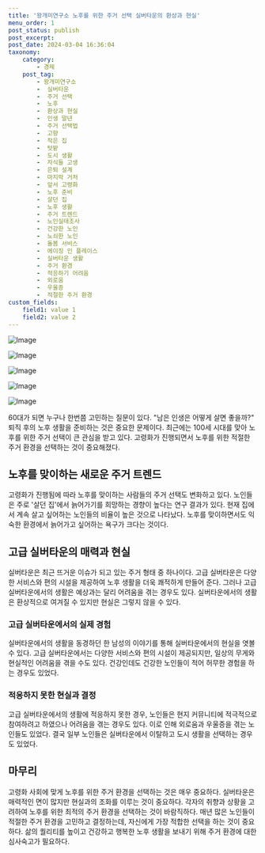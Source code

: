 ```yaml
---
title: '왕개미연구소 노후를 위한 주거 선택 실버타운의 환상과 현실'
menu_order: 1
post_status: publish
post_excerpt: 
post_date: 2024-03-04 16:36:04
taxonomy:
    category:
        - 경제
    post_tag:
        - 왕개미연구소
        -  실버타운
        -  주거 선택
        -  노후
        -  환상과 현실
        -  인생 말년
        -  주거 선택법
        -  고향
        -  작은 집
        -  텃밭
        -  도시 생활
        -  자식들 고생
        -  은퇴 설계
        -  마지막 거처
        -  앞서 고령화
        -  노후 준비
        -  살던 집
        -  노후 생활
        -  주거 트렌드
        -  노인실태조사
        -  건강한 노인
        -  노쇠한 노인
        -  돌봄 서비스
        -  에이징 인 플레이스
        -  실버타운 생활
        -  주거 환경
        -  적응하기 어려움
        -  외로움
        -  우울증
        -  적절한 주거 환경
custom_fields:
    field1: value 1
    field2: value 2
---
```


![Image](https://imgnews.pstatic.net/image/023/2024/03/04/0003820018_001_20240304093301053.jpg?type=w647)

![Image](https://imgnews.pstatic.net/image/023/2024/03/04/0003820018_002_20240304093301091.png?type=w647)

![Image](https://imgnews.pstatic.net/image/023/2024/03/04/0003820018_003_20240304093301117.jpg?type=w647)

![Image](https://imgnews.pstatic.net/image/023/2024/03/04/0003820018_004_20240304093301145.jpg?type=w647)

![Image](https://imgnews.pstatic.net/image/023/2024/03/04/0003820018_005_20240304093301177.jpg?type=w647)

60대가 되면 누구나 한번쯤 고민하는 질문이 있다. "남은 인생은 어떻게 살면 좋을까?" 퇴직 후의 노후 생활을 준비하는 것은 중요한 문제이다. 최근에는 100세 시대를 맞아 노후를 위한 주거 선택이 큰 관심을 받고 있다. 고령화가 진행되면서 노후를 위한 적절한 주거 환경을 선택하는 것이 중요해졌다.
## 노후를 맞이하는 새로운 주거 트렌드
고령화가 진행됨에 따라 노후를 맞이하는 사람들의 주거 선택도 변화하고 있다. 노인들은 주로 '살던 집'에서 늙어가기를 희망하는 경향이 높다는 연구 결과가 있다. 현재 집에서 계속 살고 싶어하는 노인들의 비율이 높은 것으로 나타났다. 노후를 맞이하면서도 익숙한 환경에서 늙어가고 싶어하는 욕구가 크다는 것이다.
## 고급 실버타운의 매력과 현실
실버타운은 최근 뜨거운 이슈가 되고 있는 주거 형태 중 하나이다. 고급 실버타운은 다양한 서비스와 편의 시설을 제공하여 노후 생활을 더욱 쾌적하게 만들어 준다. 그러나 고급 실버타운에서의 생활은 예상과는 달리 어려움을 겪는 경우도 있다. 실버타운에서의 생활은 환상적으로 여겨질 수 있지만 현실은 그렇지 않을 수 있다.
### 고급 실버타운에서의 실제 경험
실버타운에서의 생활을 동경하던 한 남성의 이야기를 통해 실버타운에서의 현실을 엿볼 수 있다. 고급 실버타운에서는 다양한 서비스와 편의 시설이 제공되지만, 일상의 무게와 현실적인 어려움을 겪을 수도 있다. 건강인데도 건강한 노인들이 적어 허무한 경험을 하는 경우도 있었다.
### 적응하지 못한 현실과 결정
고급 실버타운에서의 생활에 적응하지 못한 경우, 노인들은 현지 커뮤니티에 적극적으로 참여하려고 하였으나 어려움을 겪는 경우도 있다. 이로 인해 외로움과 우울증을 겪는 노인들도 있었다. 결국 일부 노인들은 실버타운에서 이탈하고 도시 생활을 선택하는 경우도 있었다.
## 마무리
고령화 사회에 맞게 노후를 위한 주거 환경을 선택하는 것은 매우 중요하다. 실버타운은 매력적인 면이 많지만 현실과의 조화를 이루는 것이 중요하다. 각자의 취향과 상황을 고려하여 노후를 위한 최적의 주거 환경을 선택하는 것이 바람직하다. 매년 많은 노인들이 적절한 주거 환경을 고민하고 결정하는데, 자신에게 가장 적합한 선택을 하는 것이 중요하다. 삶의 퀄리티를 높이고 건강하고 행복한 노후 생활을 보내기 위해 주거 환경에 대한 심사숙고가 필요하다.
